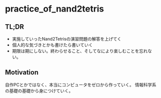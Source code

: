 # practice_of_nand2tetris

## TL;DR

* 実施していったNand2Tetrisの演習問題の解答を上げてく
* 個人的な気づきとかも書けたら書いていく
* 期限は期にしない。終わらせること、そしてなにより楽しむことを忘れない。

## Motivation

自作PCとかではなく、本当にコンピュータをゼロから作っていく。
情報科学系の基礎の基礎から身につけていく。
